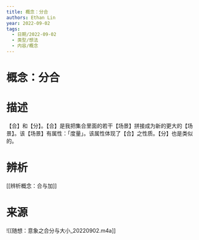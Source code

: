 ```yaml
---
title: 概念：分合
authors: Ethan Lin
year: 2022-09-02 
tags:
  - 日期/2022-09-02 
  - 类型/想法 
  - 内容/概念 
---
```



# 概念：分合





# 描述

【合】和【分】。【合】是我把集合里面的若干【场景】拼接成为新的更大的【场景】。该【场景】有属性：「度量」。该属性体现了【合】之性质。【分】也是类似的。

# 辨析

[[辨析概念：合与加]]


# 来源

![[随想：意象之合分与大小_20220902.m4a]]